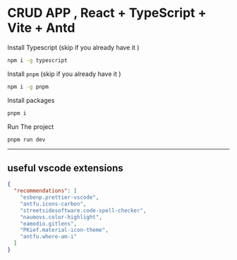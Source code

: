 # CRUD APP , React + TypeScript + Vite + Antd

Install Typescript (skip if you already have it )

```bash
npm i -g typescript

```

Install `pnpm` (skip if you already have it )

```bash
npm i -g pnpm
```

Install packages

```bash
pnpm i
```

Run The project

```bash
pnpm run dev
```

---

## useful vscode extensions

```json
{
  "recommendations": [
    "esbenp.prettier-vscode",
    "antfu.icons-carbon",
    "streetsidesoftware.code-spell-checker",
    "naumovs.color-highlight",
    "eamodio.gitlens",
    "PKief.material-icon-theme",
    "antfu.where-am-i"
  ]
}
```
